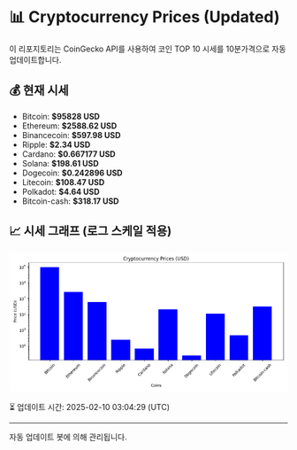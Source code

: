 
# 📊 Cryptocurrency Prices (Updated)

이 리포지토리는 CoinGecko API를 사용하여 코인 TOP 10 시세를 10분가격으로 자동 업데이트합니다.

## 💰 현재 시세
- Bitcoin: **$95828 USD**
- Ethereum: **$2588.62 USD**
- Binancecoin: **$597.98 USD**
- Ripple: **$2.34 USD**
- Cardano: **$0.667177 USD**
- Solana: **$198.61 USD**
- Dogecoin: **$0.242896 USD**
- Litecoin: **$108.47 USD**
- Polkadot: **$4.64 USD**
- Bitcoin-cash: **$318.17 USD**

## 📈 시세 그래프 (로그 스케일 적용)
![Crypto Prices](crypto_prices.png)

⏳ 업데이트 시간: 2025-02-10 03:04:29 (UTC)

---
자동 업데이트 봇에 의해 관리됩니다.

